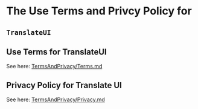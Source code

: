 # The Use Terms and Privcy Policy for
## `TranslateUI`
## Use Terms for TranslateUI
See here: [TermsAndPrivacy/Terms.md](https://github.com/zsr-lukezhang/TranslateUI/blob/main/TermsAndPrivacy/Terms.md)
## Privacy Policy for Translate UI
See here: [TermsAndPrivacy/Privacy.md](https://github.com/zsr-lukezhang/TranslateUI/blob/main/TermsAndPrivacy/Privacy.md)
